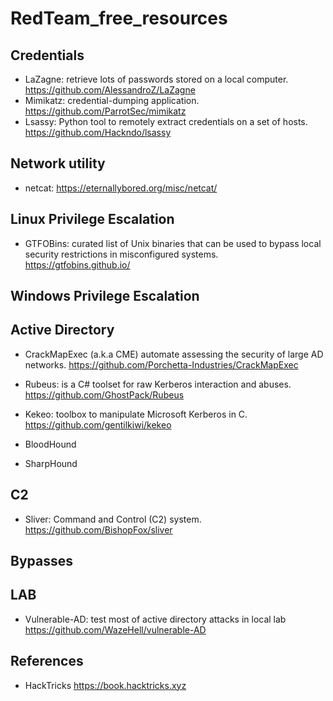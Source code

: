 # RedTeam_free_resources

## Credentials
- LaZagne: retrieve lots of passwords stored on a local computer. https://github.com/AlessandroZ/LaZagne
- Mimikatz: credential-dumping application. https://github.com/ParrotSec/mimikatz
- Lsassy: Python tool to remotely extract credentials on a set of hosts. https://github.com/Hackndo/lsassy

## Network utility
- netcat: https://eternallybored.org/misc/netcat/
 
## Linux Privilege Escalation
- GTFOBins: curated list of Unix binaries that can be used to bypass local security restrictions in misconfigured systems. https://gtfobins.github.io/
 
## Windows Privilege Escalation
 
## Active Directory
- CrackMapExec (a.k.a CME) automate assessing the security of large AD networks. https://github.com/Porchetta-Industries/CrackMapExec
- Rubeus: is a C# toolset for raw Kerberos interaction and abuses. https://github.com/GhostPack/Rubeus
- Kekeo: toolbox to manipulate Microsoft Kerberos in C. https://github.com/gentilkiwi/kekeo
 
- BloodHound
- SharpHound
 
## C2
- Sliver: Command and Control (C2) system. https://github.com/BishopFox/sliver
 
## Bypasses

## LAB
- Vulnerable-AD:  test most of active directory attacks in local lab https://github.com/WazeHell/vulnerable-AD

 ## References
- HackTricks https://book.hacktricks.xyz
 

